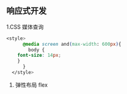 ## 响应式开发

1.CSS 媒体查询



```css
<style>
      @media screen and(max-width: 600px){
        body {
    font-size: 14px;
    }
      }
  </style>
```

1. 弹性布局 flex